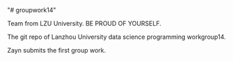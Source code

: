 "# groupwork14" 

Team from LZU University. BE PROUD OF YOURSELF.

The git repo of Lanzhou University data science programming workgroup14.

Zayn submits the first group work.




